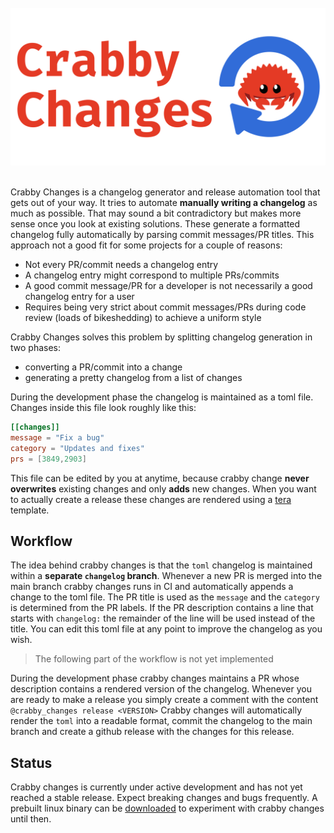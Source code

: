 
<br>
<img src="logo.svg" width="780">
<br><br>

Crabby Changes is a changelog generator and release automation tool that gets out of your way.
It tries to automate **manually writing a changelog** as much as possible.
That may sound a bit contradictory but makes more sense once you look at existing solutions.
These generate a formatted changelog fully automatically by parsing commit messages/PR titles.
This approach not a good fit for some projects for a couple of reasons:

* Not every PR/commit needs a changelog entry
* A changelog entry might correspond to multiple PRs/commits
* A good commit message/PR for a developer is not necessarily a good changelog entry for a user
* Requires being very strict about commit messages/PRs during code review (loads of bikeshedding) to achieve a uniform style

Crabby Changes solves this problem by splitting changelog generation in two phases:

* converting a PR/commit into a change
* generating a pretty changelog from a list of changes

During the development phase the changelog is maintained as a toml file.
Changes inside this file look roughly like this:

``` toml
[[changes]]
message = "Fix a bug"
category = "Updates and fixes"
prs = [3849,2903]
```

This file can be edited by you at anytime, because crabby change **never overwrites** existing changes and only **adds** new changes.
When you want to actually create a release these changes are rendered using a [tera] template.

## Workflow

The idea behind crabby changes is that the `toml` changelog is maintained within a **separate `changelog` branch**.
Whenever a new PR is merged into the main branch crabby changes runs in CI and automatically appends a change to the toml file.
The PR title is used as the `message` and the `category` is determined from the PR labels.
If the PR description contains a line that starts with `changelog:` the remainder of the line will be used instead of the title.
You can edit this toml file at any point to improve the changelog as you wish.

> The following part of the workflow is not yet implemented

During the development phase crabby changes maintains a PR whose description contains a rendered version of the changelog.
Whenever you are ready to make a release you simply create a comment with the content `@crabby_changes release <VERSION>`
Crabby changes will automatically render the `toml` into a readable format, commit the changelog to the main branch and create a github release with the changes for this release.

[tera]: https://github.com/Keats/tera

## Status

Crabby changes is currently under active development and has not yet reached a stable release.
Expect breaking changes and bugs frequently.
A prebuilt linux binary can be [downloaded](https://openva.fra1.cdn.digitaloceanspaces.com/crabby_changelog) to experiment with crabby changes until then.

